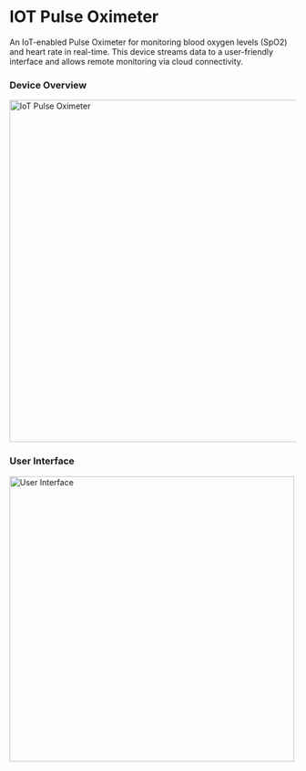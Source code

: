 # IOT Pulse Oximeter
An IoT-enabled Pulse Oximeter for monitoring blood oxygen levels (SpO2) and heart rate in real-time. This device streams data to a user-friendly interface and allows remote monitoring via cloud connectivity.


### Device Overview
<img src="https://github.com/user-attachments/assets/99c49a30-11f7-41ff-a939-68393d29ec0a" alt="IoT Pulse Oximeter" width="600"/>

### User Interface
<img src="https://github.com/user-attachments/assets/03c262d3-6cdb-437b-82cb-105c004138ec" alt="User Interface" width="500"/>
